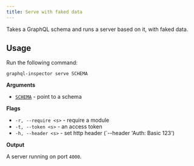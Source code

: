 ```yaml
---
title: Serve with faked data
---
```


Takes a GraphQL schema and runs a server based on it, with faked data.

## Usage

Run the following command:

    graphql-inspector serve SCHEMA

**Arguments**

- [`SCHEMA`](../api/schema) - point to a schema

**Flags**

- `-r, --require <s>` - require a module
- `-t, --token <s>` - an access token
- `-h, --header <s>` - set http header (`--header 'Auth: Basic 123')

**Output**

A server running on port `4000`.
